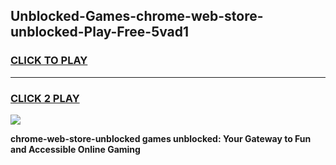 
## Unblocked-Games-chrome-web-store-unblocked-Play-Free-5vad1
<h3>
<a href="https://premium76.site?title=chrome-web-store-unblocked&ref=18A1">CLICK TO PLAY</a></h3>
<hr>

<h3>
<a href="https://premium76.site?title=chrome-web-store-unblocked&ref=18A1">CLICK 2 PLAY</a>
  
</h3>

<a href="https://premium76.site?title=chrome-web-store-unblocked&ref=18A1"><img src="https://clearcache.store/games.png"></a>


**chrome-web-store-unblocked games unblocked: Your Gateway to Fun and Accessible Online Gaming**
